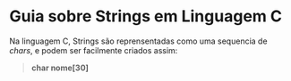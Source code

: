 # Guia sobre Strings em Linguagem C

Na linguagem C, Strings são reprensentadas como uma sequencia de *chars*, e podem ser facilmente criados assim:

> **char nome[30]**

